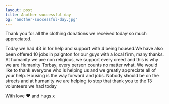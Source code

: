 ```yaml
---
layout: post
title: Another successful day
bg: "another-successful-day.jpg"
---
```


Thank you for all the clothing donations we received today so much appreciated. 

Today we had 43 in for help and support with 4 being housed.We have also been offered 10 jobs in paignton for our guys with a local firm, many thanks. At humanity we are non religious, we support every creed and this is why we are Humanity Torbay, every person counts no matter what. We would like to thank everyone who is helping us and we greatly appreciate all of your help. Housing is the way forward and jobs. Nobody should be on the streets and at humanity we are helping to stop that thank you to the 13 volunteers we had today

With love ❤️ and hugs x